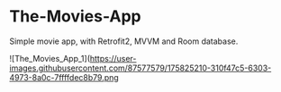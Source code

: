 # The-Movies-App
Simple movie app, with Retrofit2, MVVM and Room database.

![The_Movies_App_1](https://user-images.githubusercontent.com/87577579/175825210-310f47c5-6303-4973-8a0c-7ffffdec8b79.png
